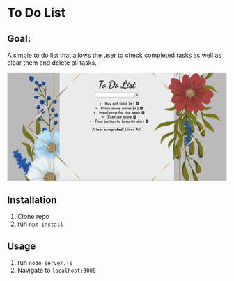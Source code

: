 # To Do List
## Goal:

A simple to do list that allows the user to check completed tasks as well as clear them and delete all tasks.

![tracker](public/readme.png)

## Installation

1. Clone repo
2. run `npm install`

## Usage

1. run `node server.js`
2. Navigate to `localhost:3000`
